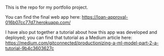 This is the repo for my portfolio project.

You can find the final web app here:  https://loan-approval-016b07cc77d7.herokuapp.com/

I have also put together a tutorial about how this app was developed and deployed; you can find that tutorial as a Medium article here: https://medium.com/gitconnected/productionizing-a-ml-model-part-2-a-tutorial-9b4c3603627c
